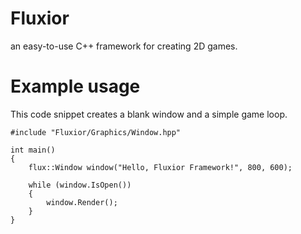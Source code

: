# Fluxior
an easy-to-use C++ framework for creating 2D games.

# Example usage
This code snippet creates a blank window and a simple game loop.
```
#include "Fluxior/Graphics/Window.hpp"

int main()
{
    flux::Window window("Hello, Fluxior Framework!", 800, 600);

    while (window.IsOpen())
    {
        window.Render();
    }
}
```
